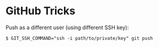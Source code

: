 # GitHub Tricks
Push as a different user (using different SSH key):
```
$ GIT_SSH_COMMAND="ssh -i path/to/private/key" git push
```
